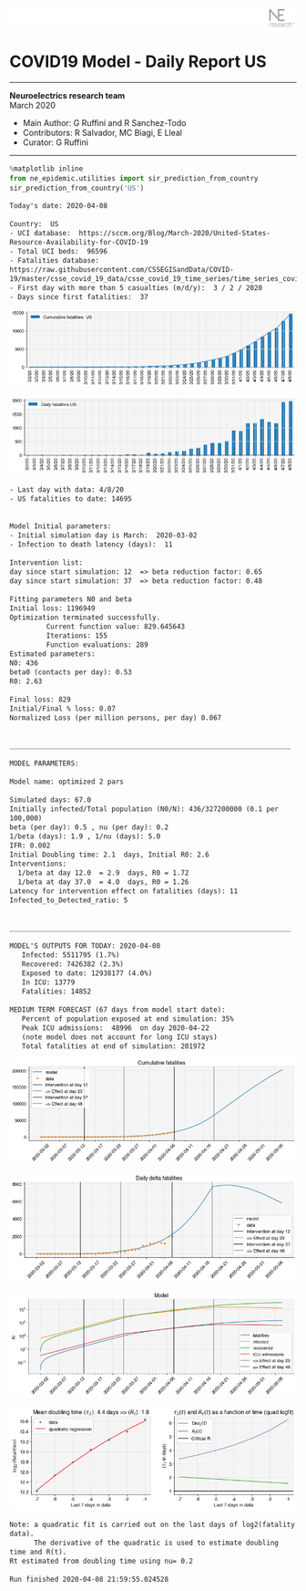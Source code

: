 ![](./images/logo.png)
# COVID19 Model - Daily Report US

---

**Neuroelectrics research team**  
March 2020  
* Main Author: G Ruffini and R Sanchez-Todo  
* Contributors: R Salvador, MC Biagi, E Lleal
* Curator: G Ruffini

---


```python
%matplotlib inline
from ne_epidemic.utilities import sir_prediction_from_country
sir_prediction_from_country('US')
```

    Today's date: 2020-04-08 
    
    Country:  US
    - UCI database:  https://sccm.org/Blog/March-2020/United-States-Resource-Availability-for-COVID-19
    - Total UCI beds:  96596
    - Fatalities database:  https://raw.githubusercontent.com/CSSEGISandData/COVID-19/master/csse_covid_19_data/csse_covid_19_time_series/time_series_covid19_deaths_global.csv
    - First day with more than 5 casualties (m/d/y):  3 / 2 / 2020
    - Days since first fatalities:  37



![png](03%20-%20Daily_Report_US_files/03%20-%20Daily_Report_US_1_1.png)



![png](03%20-%20Daily_Report_US_files/03%20-%20Daily_Report_US_1_2.png)


    - Last day with data: 4/8/20
    - US fatalities to date: 14695
     
    
    Model Initial parameters:
    - Initial simulation day is March:  2020-03-02
    - Infection to death latency (days):  11
    
    Intervention list:
    day since start simulation: 12  => beta reduction factor: 0.65
    day since start simulation: 37  => beta reduction factor: 0.48
    
    Fitting parameters N0 and beta
    Initial loss: 1196949
    Optimization terminated successfully.
             Current function value: 829.645643
             Iterations: 155
             Function evaluations: 289
    Estimated parameters:
    N0: 436
    beta0 (contacts per day): 0.53
    R0: 2.63
    
    Final loss: 829
    Initial/Final % loss: 0.07
    Normalized Loss (per million persons, per day) 0.067 
    
    
    _____________________________________________________________________
     
    MODEL PARAMETERS:
    
    Model name: optimized 2 pars
    
    Simulated days: 67.0
    Initially infected/Total population (N0/N): 436/327200000 (0.1 per 100,000)
    beta (per day): 0.5 , nu (per day): 0.2
    1/beta (days): 1.9 , 1/nu (days): 5.0
    IFR: 0.002
    Initial Doubling time: 2.1  days, Initial R0: 2.6
    Interventions:
      1/beta at day 12.0  = 2.9  days, R0 = 1.72
      1/beta at day 37.0  = 4.0  days, R0 = 1.26
    Latency for intervention effect on fatalities (days): 11
    Infected_to_Detected_ratio: 5
    
    
    _____________________________________________________________________
    
    MODEL'S OUTPUTS FOR TODAY: 2020-04-08
       Infected: 5511795 (1.7%)
       Recovered: 7426382 (2.3%)
       Exposed to date: 12938177 (4.0%)
       In ICU: 13779
       Fatalities: 14852
     
    MEDIUM TERM FORECAST (67 days from model start date): 
       Percent of population exposed at end simulation: 35%
       Peak ICU admissions:  48996  on day 2020-04-22
       (note model does not account for long ICU stays)
       Total fatalities at end of simulation: 201972



![png](03%20-%20Daily_Report_US_files/03%20-%20Daily_Report_US_1_4.png)



![png](03%20-%20Daily_Report_US_files/03%20-%20Daily_Report_US_1_5.png)



![png](03%20-%20Daily_Report_US_files/03%20-%20Daily_Report_US_1_6.png)


     



![png](03%20-%20Daily_Report_US_files/03%20-%20Daily_Report_US_1_8.png)


    Note: a quadratic fit is carried out on the last days of log2(fatality data).
          The derivative of the quadratic is used to estimate doubling time and R(t).
    Rt estimated from doubling time using nu= 0.2
    
    Run finished 2020-04-08 21:59:55.024528

